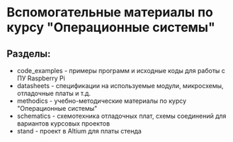 # Вспомогательные материалы по курсу "Операционные системы"

## Разделы:
* code_examples - примеры программ и исходные коды для работы с ПУ Raspberry Pi
* datasheets - спецификации на используемые модули, микросхемы, отладочные платы и т.д.
* methodics - учебно-методические материалы по курсу "Операционные системы"
* schematics - схемотехника отладочных плат, схемы соединений для вариантов курсовых проектов
* stand - проект в Altium для платы стенда